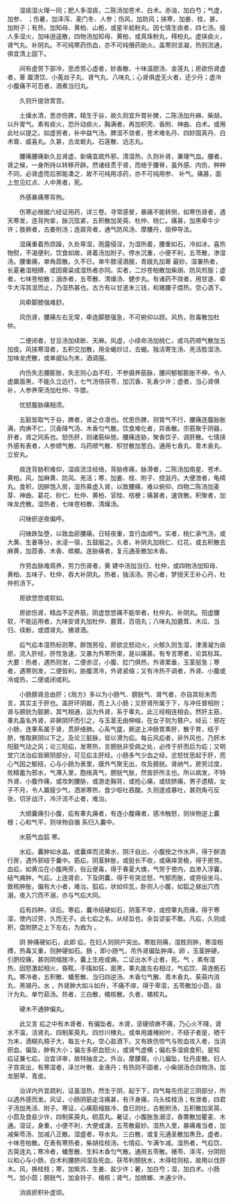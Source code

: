 <!-- { "loadSidebar": true } -->
　　湿痰湿火理一同；肥人多湿痰，二陈汤加苍术、白术。赤浊，加白芍；气虚，加参、 ；伤暑，加泽泻、麦门冬、人参；伤风，加防风；挟寒，加姜、桂，甚，加附子；有热，加知母、黄柏、山栀，或星半蛤粉丸。因七情生痰者，四七汤。瘦人多湿火，加味逍遥散，四物汤加知母、黄柏，或真珠粉丸，樗柏丸。虚挟痰火，肾气丸、补阴丸。不可纯寒药伤血，亦不可纯僭药助火。盖寒则坚凝，热则流通，俱宜清上固下。

　　间有虚劳下部冷，思虑劳心虚者，妙香散、十味温胆汤、金莲丸；房欲伤肾虚者，萆 厘清饮、小菟丝子丸、肾气丸、八味丸；心肾俱虚无火者，还少丹；虚冷小腹痛不可忍者，酒煮当归丸。

　　久则升提敛胃宫。

　　土燥水清，思亦伤脾，精生于谷，故久则宜升胃补脾，二陈汤加升麻、柴胡，以升胃气。素有痰火，恐升动痰火，胸满者，再加枳壳、香附、神曲、白术。或用此吐以提之。如虚劳者，补中益气汤。脾湿不敛者，苍术难名丹、四妙固真丹、白术膏、威喜丸。久甚，古龙蛎丸、石莲散、远志丸。

　　腰痛腰痛新久总肾虚，新痛宜疏外邪，清湿热，久则补肾，兼理气血。腰者，肾之候，一身所持以转移开辟。然诸经贯于肾，而络于腰脊，虽外感、内伤，种种不同，必肾虚而后邪能凑之，故不可纯用凉药，亦不可纯用参、 补气。痛甚，面上忽见红点、人中黑者，死。

　　外感暴痛寒背拘。

　　伤寒必根据六经证用药，详三卷。寻常感冒，暴痛不能转侧，如寒伤肾者，遇天寒发，连背拘挛，脉沉弦紧，五积散加吴萸、杜仲、桃仁。痛甚，加黑牵牛少许；肢厥者，古姜附汤；连肩背者，通气防风汤、摩腰丹，屈伸导法。

　　湿痛重着热烦躁，久处卑湿，雨露侵淫，为湿所着，腰重如石，冷如冰，喜热物熨，不渴便利，饮食如故，肾着汤加附子。停水沉重，小便不利，五苓散，渗湿汤。腰重痛，单角茴散。久不已，单牛膝浸酒服，青娥丸加萆 最妙。湿兼热者，长夏暑湿相搏，或因膏粱成湿热者亦同。实者，二炒苍柏散加柴胡、防风煎服；虚者，七味苍柏散；溺赤者，五苓散、清燥汤、健步丸。有诸药不效者，用甘遂、牵牛大泻其湿而止，乃湿热甚也。古方有以甘遂末三钱，和猪腰子煨热，空心酒下。

　　风牵脚膝强难舒。

　　风伤肾，腰痛左右无常，牵连脚膝强急，不可俯仰以顾。风热，败毒散加杜仲。

　　二便闭者，甘豆汤加续断、天麻。风虚，小续命汤加桃仁，或乌药顺气散加五加皮。风挟寒湿者，五积交加散，用全蝎炒过，去蝎。独活寄生汤、羌活胜湿汤、加味龙虎散，或单威仙为末，酒调服。

　　内伤失志腰膨胀，失志则心血不旺，不参摄养筋脉，腰间郁郁膨胀不伸，令人虚羸面黑，不能久立远行，七气汤倍茯苓，加沉香、乳香少许；虚者，当心肾俱补，人参养荣汤加杜仲、牛膝。

　　忧怒腹胁痛相须。

　　五脏皆取气于谷，脾者，肾之仓凛也。忧思伤脾，则胃气不行，腰痛连腹胁胀满，肉痹不仁，沉香降气汤、木香匀气散。饮食难化者，异香散。宗筋聚于阴器，肝者，肾之同系也。怒伤肝，则诸筋纵弛，腰痛连胁，聚香饮子、调肝散。七情挟外感有表者，人参顺气散、乌药顺气散、枳甘散加葱白。通用七香丸、青木香丸、立安丸。

　　痰连背胁积难仰，湿痰流注经络，背胁疼痛，脉滑者，二陈汤加南星、苍术、黄柏。风，加麻黄、防风、羌活；寒，加姜、桂、附子、控涎丹。大便泄者，龟樗丸。食积，因醉饱入房，湿热乘虚入肾，以致腰痛，难以俯仰，四物二陈汤加麦芽、神曲、葛花、砂仁、杜仲、黄柏、官桂、桔梗；痛甚者，速效散。积聚者，加味龙虎散。湿热者，七味苍柏散、清燥汤。

　　闪锉瘀逆夜偏呼。

　　闪锉跌坠堕，以致血瘀腰痛，日轻夜重，宜行血顺气。实者，桃仁承气汤，或大黄、生姜等分，水浸一宿，五鼓服之。久者，补阴丸加桃仁、红花，或五积散去麻黄，加茴香、木香、槟榔。连胁痛者，复元通圣散加木香。

　　作劳血脉难周养，劳力伤肾者，黄 建中汤加当归、杜仲，或四物汤加知母、黄柏、五味子、杜仲，吞大补阴丸。热者，独活汤。劳心者，梦授天王补心丹，杜仲煎汤下。

　　房欲悠悠或软如。

　　房欲伤肾，精血不足养筋，阴虚悠悠痛不能举者，杜仲丸、补阴丸。阳虚腰软，不能运用者，九味安肾丸加杜仲、鹿茸，百倍丸；八味丸加鹿茸、木瓜、当归、续断，或煨肾丸、猪肾酒。

　　疝气疝本湿热标则寒，醉饱劳役，房欲忿怒动火，火郁久则生湿，津液凝为痰瘀，流入肝经，肝性急速，又暴为外寒所束，是以痛甚。有专言寒者，论其标耳。大要：热者，遇热则发，二便赤涩，小腹、肛门俱热，外肾累垂，玉茎挺急；寒者，遇寒则发，二便皆利，胁腹清冷，外肾紧缩；又有冷热不调者，外肾、小腹或冷或热，二便或闭或利。

　　小肠膀肾总由肝；《局方》多以为小肠气、膀胱气、肾气者，亦自其标末而言，其实主于肝也。盖肝环阴器，而上入小肠；又肝肾所属于下，与冲任督相附；肾与膀胱为脏腑，其气相通，运为外肾，系于睾丸，此三经相连相会。然肝主筋，睾丸虽名外肾，非厥阴环而引之，与玉茎无由伸缩，在女子则为篡户。经云：邪在小肠，连睾系属于肾，贯肝络肺。心系气盛，厥逆上冲肠胃熏肝，散于育，结于脐，惟取厥阴以下之。及论三脏脉，皆以滑为疝。每云风疝者，非外风也，乃肝木阳脏气动之风；论三阳疝，发寒热，言膀胱非受病之处，必传于肝而后为疝；又明堂穴法治疝皆厥阴部分，可见疝主肝经。小肠多气少血之经，忿怒忧思起于肝，而心气因之郁结，心与小肠为表里，膜外气聚无出，攻及膀胱。肾纳气，房劳过度，败精蓄为邪水，气滞入里，胞络真气，膀胱气胀，然皆肝所主也。所以病发，不特外肾、小腹作痛，或攻刺腰胁，或游走胸背，或抢心痛，或绕脐痛，男子遗精，女子不月，令人羸瘦少气，洒淅寒热，食少呕吐吞酸。久则遂成暴吐，甚则角弓反张，切牙战汗，冷汗流不止者，难治。

　　大纲囊痛引小腹，疝有睾丸痛者，有连小腹痛者，感冷触怒，则块物逆上囊根；心和气平，则块物自循 系归入囊中。

　　水筋气血狐 寒。

　　水疝，囊肿如水晶，或囊痒而流黄水，阴汗自出，小腹按之作水声，得于醉酒行房，遇外邪结于囊中。筋疝，阴茎肿胀，或挺长不收，或痛痒至极，得于房劳。血疝，如黄瓜在小腹两旁，俗云便毒，得于春夏大燠，气劳于使内，血渗入浮囊，结气痈肿。气疝，上连肾俞，下及阴囊，得于号哭忿怒，气郁而胀，或劳役坐马，致核肿胀，偏有大小者，难治。狐疝，状如仰瓦，卧则入小腹，如狐之昼出穴而溺，夜入穴而不溺，亦与气疝大同。

　　疝有四种，详后。寒疝，囊冷结硬如石，阴茎不举，或控睾丸而痛，得于寒湿，使内过劳，久而无子。此七疝之名，从经旨也，余旨谬妄不敢。凡疝，久则成积，盘附脐之上下左右，为瘕为 。

　　阴 肿痛硬如石，此即 疝，在妇人则阴户突出。寒胜则痛，湿胜则肿，寒湿相搏，热毒又重，则肿硬如石。肠 ，即小肠气，吊外肾偏坠肿痒。卵 ，玉茎肿硬，引脐绞痛，甚则阴缩肢冷，囊上生疮或痈。二证出水不止者，死。气 ，素有湿热，因怒激起相火，昏眩，手搐如狂，面黑，睾丸能左右相过，气疝饮、萸连栀石丸。寒冷者，五积散、蟠葱散、当归四逆汤、木香匀气散、青木香丸、茱萸内消丸、黑锡丹。水 ，外肾肿大如斗如升，不痛不痒，得于卑湿，五苓散加小茴，韭汁为丸、单竹茹汤。热者，三白散，橘核散。久者，橘核丸。

　　硬木不通肿偏丸。

　　此又言 疝之中有木肾者，有偏坠者。木肾，坚硬顽痹不痛，乃心火不降，肾水不温，活肾丸、四制茱萸丸、四炒川楝丸，或单用雄楮树叶，不结子者是，晒干为末，酒糊丸梧子大，每五十丸，空心盐酒下。又有跌伤惊气与败血攻入者，当消瘀血。偏坠，肿有大小；偏左多瘀血怒火，或肾气虚横；偏右多湿痰食积。是知 疝证兼七疝，治宜详审，故特抽言之。外治，摩腰膏。小儿偏坠，牡丹皮散。妇人子宫突出，有寒湿者，泽兰叶散、金液丹；有热则不固者，小柴胡汤合四物汤，加龙胆草、青皮。

　　治详内外宜疏利，证虽湿热，然生于阴，起于下，四气每先伤足三阴部分，所以遇外感而发。风证，小肠阴筋走注痛甚，有汗身痛，乌头桂枝汤；有泄者，四君子汤加羌活、附子。寒证，心痛筋缩肢冷，食已则吐，古栀附汤，五积散加吴萸、小茴及食盐少许，四制茱萸丸，硫荔丸。暑证，小腹胀急溺涩，香薷散加瞿麦、木通。湿证，身重，小便不利，大便或溏，五苓散最妙。湿热入里，暴痛难当者，加减柴苓汤、加减八正散。湿盛者，导水丸、三白散，或复元通圣散加黑丑。虚者，十味苍柏散。在表有寒热者，柴胡桂枝汤。七情疝，乍满乍减。湿热者，气疝饮、古萸连丸；寒冷者，蟠葱散、生料木香匀气散。通用五苓散。猪苓、泽泻，分阴阳以和心与小肠，白术利腰脐间湿及死血，茯苓利膀胱水，木得桂则枯，故用以伐肝木。风，换桂枝；寒，加紫苏、生姜、盐少许；暑，加白芍；湿，加白术。小肠气，加小茴；膀胱气，加金铃子、橘核；肾气，加槟榔、木通少许。

　　消痰瘀积补虚顽。

